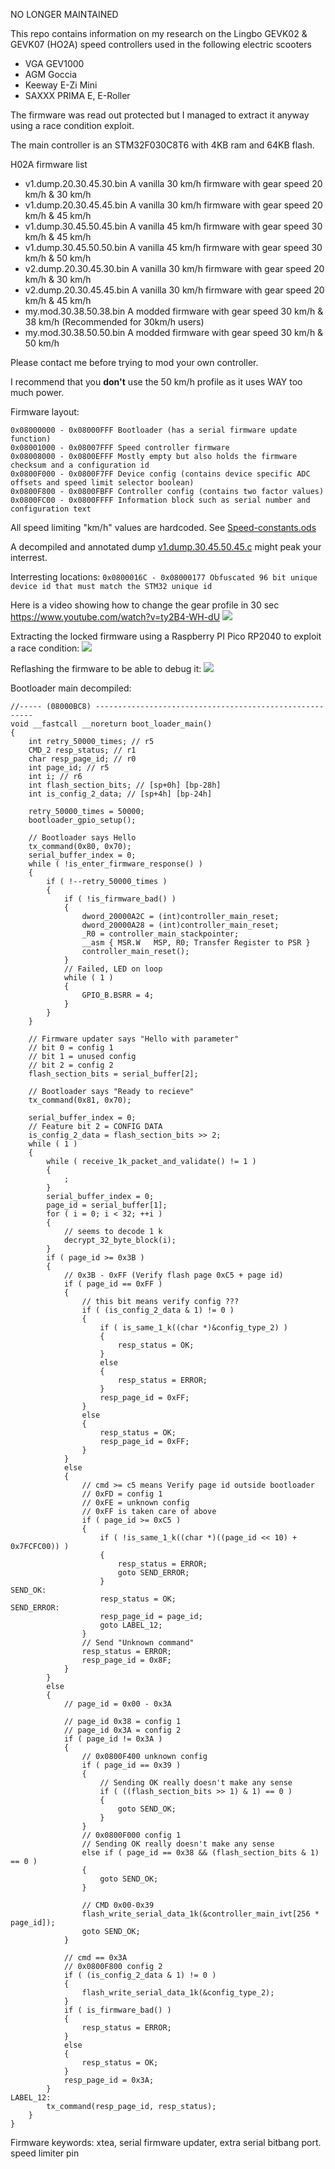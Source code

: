 NO LONGER MAINTAINED

This repo contains information on my research on the Lingbo GEVK02 & GEVK07 (HO2A) speed controllers used in the following electric scooters
* VGA GEV1000
* AGM Goccia
* Keeway E-Zi Mini
* SAXXX PRIMA E, E-Roller

The firmware was read out protected but I managed to extract it anyway using a race condition exploit.

The main controller is an STM32F030C8T6 with 4KB ram and 64KB flash.

H02A firmware list
* v1.dump.20.30.45.30.bin A vanilla 30 km/h firmware with gear speed 20 km/h & 30 km/h
* v1.dump.20.30.45.45.bin A vanilla 30 km/h firmware with gear speed 20 km/h & 45 km/h
* v1.dump.30.45.50.45.bin A vanilla 45 km/h firmware with gear speed 30 km/h & 45 km/h
* v1.dump.30.45.50.50.bin A vanilla 45 km/h firmware with gear speed 30 km/h & 50 km/h
* v2.dump.20.30.45.30.bin A vanilla 30 km/h firmware with gear speed 20 km/h & 30 km/h
* v2.dump.20.30.45.45.bin A vanilla 30 km/h firmware with gear speed 20 km/h & 45 km/h
* my.mod.30.38.50.38.bin A modded firmware with gear speed 30 km/h & 38 km/h (Recommended for 30km/h users)
* my.mod.30.38.50.50.bin A modded firmware with gear speed 30 km/h & 50 km/h

Please contact me before trying to mod your own controller.

I recommend that you **don't** use the 50 km/h profile as it uses WAY too much power.

Firmware layout:
```
0x08000000 - 0x08000FFF Bootloader (has a serial firmware update function)
0x08001000 - 0x08007FFF Speed controller firmware
0x08008000 - 0x0800EFFF Mostly empty but also holds the firmware checksum and a configuration id
0x0800F000 - 0x0800F7FF Device config (contains device specific ADC offsets and speed limit selector boolean)
0x0800F800 - 0x0800FBFF Controller config (contains two factor values)
0x0800FC00 - 0x0800FFFF Information block such as serial number and configuration text
```

All speed limiting "km/h" values are hardcoded. See [Speed-constants.ods](Speed-constants.ods) 

A decompiled and annotated dump [v1.dump.30.45.50.45.c](v1.dump.30.45.50.45.c) might peak your interrest.

Interresting locations:
`0x0800016C - 0x08000177 Obfuscated 96 bit unique device id that must match the STM32 unique id`

Here is a video showing how to change the gear profile in 30 sec https://www.youtube.com/watch?v=ty2B4-WH-dU
![](youtube.jpeg)

Extracting the locked firmware using a Raspberry PI Pico RP2040 to exploit a race condition:
![](extracting_locked_firmware.jpeg)

Reflashing the firmware to be able to debug it:
![](reflashing_and_debugging_firmware.jpeg)

Bootloader main decompiled: 
```
//----- (08000BC8) --------------------------------------------------------
void __fastcall __noreturn boot_loader_main()
{
    int retry_50000_times; // r5
    CMD_2 resp_status; // r1
    char resp_page_id; // r0
    int page_id; // r5
    int i; // r6
    int flash_section_bits; // [sp+0h] [bp-28h]
    int is_config_2_data; // [sp+4h] [bp-24h]

    retry_50000_times = 50000;
    bootloader_gpio_setup();

    // Bootloader says Hello
    tx_command(0x80, 0x70);
    serial_buffer_index = 0;
    while ( !is_enter_firmware_response() )
    {
        if ( !--retry_50000_times )
        {
            if ( !is_firmware_bad() )
            {
                dword_20000A2C = (int)controller_main_reset;
                dword_20000A28 = (int)controller_main_reset;
                _R0 = controller_main_stackpointer;
                __asm { MSR.W   MSP, R0; Transfer Register to PSR }
                controller_main_reset();
            }
            // Failed, LED on loop
            while ( 1 )
            {
                GPIO_B.BSRR = 4;
            }
        }
    }

    // Firmware updater says "Hello with parameter"
    // bit 0 = config 1
    // bit 1 = unused config
    // bit 2 = config 2
    flash_section_bits = serial_buffer[2];

    // Bootloader says "Ready to recieve"
    tx_command(0x81, 0x70);

    serial_buffer_index = 0;
    // Feature bit 2 = CONFIG DATA
    is_config_2_data = flash_section_bits >> 2;
    while ( 1 )
    {
        while ( receive_1k_packet_and_validate() != 1 )
        {
            ;
        }
        serial_buffer_index = 0;
        page_id = serial_buffer[1];
        for ( i = 0; i < 32; ++i )
        {
            // seems to decode 1 k
            decrypt_32_byte_block(i);
        }
        if ( page_id >= 0x3B )
        {
            // 0x3B - 0xFF (Verify flash page 0xC5 + page id)
            if ( page_id == 0xFF )
            {
                // this bit means verify config ???
                if ( (is_config_2_data & 1) != 0 )
                {
                    if ( is_same_1_k((char *)&config_type_2) )
                    {
                        resp_status = OK;
                    }
                    else
                    {
                        resp_status = ERROR;
                    }
                    resp_page_id = 0xFF;
                }
                else
                {
                    resp_status = OK;
                    resp_page_id = 0xFF;
                }
            }
            else
            {
                // cmd >= c5 means Verify page id outside bootloader
                // 0xFD = config 1
                // 0xFE = unknown config
                // 0xFF is taken care of above
                if ( page_id >= 0xC5 )
                {
                    if ( !is_same_1_k((char *)((page_id << 10) + 0x7FCFC00)) )
                    {
                        resp_status = ERROR;
                        goto SEND_ERROR;
                    }
SEND_OK:
                    resp_status = OK;
SEND_ERROR:
                    resp_page_id = page_id;
                    goto LABEL_12;
                }
                // Send "Unknown command"
                resp_status = ERROR;
                resp_page_id = 0x8F;
            }
        }
        else
        {
            // page_id = 0x00 - 0x3A

            // page_id 0x38 = config 1
            // page_id 0x3A = config 2
            if ( page_id != 0x3A )
            {
                // 0x0800F400 unknown config
                if ( page_id == 0x39 )
                {
                    // Sending OK really doesn't make any sense
                    if ( ((flash_section_bits >> 1) & 1) == 0 )
                    {
                        goto SEND_OK;
                    }
                }
                // 0x0800F000 config 1
                // Sending OK really doesn't make any sense
                else if ( page_id == 0x38 && (flash_section_bits & 1) == 0 )
                {
                    goto SEND_OK;
                }

                // CMD 0x00-0x39
                flash_write_serial_data_1k(&controller_main_ivt[256 * page_id]);
                goto SEND_OK;
            }

            // cmd == 0x3A
            // 0x0800F800 config 2
            if ( (is_config_2_data & 1) != 0 )
            {
                flash_write_serial_data_1k(&config_type_2);
            }
            if ( is_firmware_bad() )
            {
                resp_status = ERROR;
            }
            else
            {
                resp_status = OK;
            }
            resp_page_id = 0x3A;
        }
LABEL_12:
        tx_command(resp_page_id, resp_status);
    }
}
```
Firmware keywords: xtea, serial firmware updater, extra serial bitbang port. speed limiter pin

